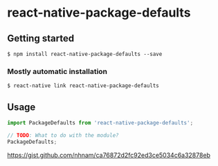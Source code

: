 # react-native-package-defaults

## Getting started

`$ npm install react-native-package-defaults --save`

### Mostly automatic installation

`$ react-native link react-native-package-defaults`

## Usage
```javascript
import PackageDefaults from 'react-native-package-defaults';

// TODO: What to do with the module?
PackageDefaults;
```


https://gist.github.com/nhnam/ca76872d2fc92ed3ce5034c6a32878eb
